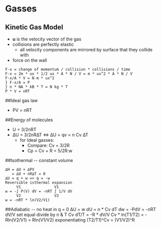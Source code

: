 # Gasses

## Kinetic Gas Model
+ **u** is the velocity vector of the gas
+ collisions are perfectly elastic
    + all velocity components are mirrored by surface that they collide with
+ force on the wall

```
F-x = change of momentum / collision * collisions / time
F-x = 2m * ux * 1/2 ux * A * N / V = m * ux^2 * A * N / V
F-x/A * V = N m * ux^2
} F-x/A = P
} n * NA * kB * T = N kg * T
P * V = nRT
```

##Ideal gas law
+ PV = nRT

##Energy of molecules
+ U = 3/2nRT
+ ∆U = 3/2nR∆T <=> ∆U = qv = n Cv ∆T
    + for Ideal gasses:
        + Compare: Cv = 3/2R
        + Cp = Cv + R = 5/2R:w

##Isothermal -- constant volume
```
∆H = ∆U + ∆PV
   = ∆U + nR∆T = 0
∆U = q + w => q = -w
Reversible isthermal expansion
     V1               V1
w = -∫ P(V) dV = -nRT ∫ 1/V dV
     V2               V2
w = -nRT * ln(V2/V1)
```
##Adiabatic -- no heat in
q = 0
∆U = w
dU = n * Cv dT
dw = -PdV = -nRT dV/V
set equal divide by n & T
Cv dT/T = -R * dV/V
Cv * ln(T1/T2) = -Rln(V2/V1) = Rln(V1/V2)
exponentiating
(T2/T1)^Cv = (V1/V2)^R 
